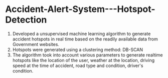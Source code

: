 # Accident-Alert-System---Hotspot-Detection
1. Developed a unsupervised machine learning algorithm to generate accident hotspots in real time based on the readily available data from Government websites.
2. Hotspots were generated using a clustering method: DB-SCAN
3. The algorithm took into account various parameters to generate realtime hotspots like the location of the user, weather at the location, driving speed at the time of accident, road type and condition, driver's condition.
